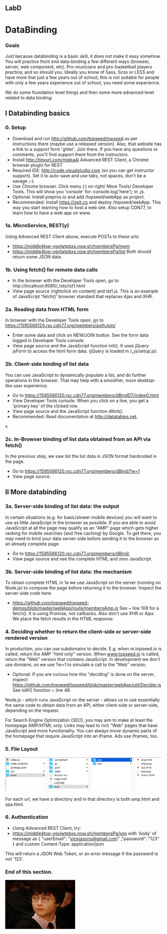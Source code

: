 ## LabD
#  DataBinding

### Goals
Just because databinding is a basic skill, it does not make it easy somehow. You will practice front end data-binding
a few different ways (browser, server, web component, etc). Pro-musicians and pro-basketball players practice; and so should you.
Ideally you know of Sass, Scss or LESS and have more that just a few years out of school, this is not suitable for 
people with only a few years experience out of school, you need some experience.

We do some foundation level things and then some more advanced level related to data binding:

## I Databinding basics
### 0. Setup
- Download and run <http://github.com/topseed/topseed> as per instructions there (maybe use a released version). Also,
that website has a link to a support form 'gitter'. Join there. If you have any questions or comments, 
you'll find support there from the instructors.
- Install  <http://tinyurl.com/mjeka4j> Advanced REST Client, a Chrome browser plugin for REST
- Required IDE: 
 <http://code.visualstudio.com> (so you can get instructor support). Set it to auto-save and use tabs, not spaces, don't be a savage ;-).
- Use Chrome browser. Click menu (:) on right/ More Tools/ Developer Tools. This will show you 'console' for: console.log('here'); in .js.
- Optional: Install prepros.io and add /topseed/webApp as project.
- Recommended: Install <https://zeit.co> and deploy /topseed/webApp. This way you start learning how to host a web site. Also setup CDN77, to learn how to have a web app on www.

### 1a. MicroService, REST(y)
Using Advanced REST Client above, execute POSTs to these urls:
- https://middle4top-vgylwtpbxs.now.sh/membersPg/mem
- https://middle4top-vgylwtpbxs.now.sh/membersPg/list
Both should return some JSON data.

### 1b. Using fetch() for remote data calls
- In the browser with the Developer Tools open, go to http://localhost:8080/_tsts/tst1.html
- View page source (rightclick on content) and tst1.js.
This is an example of JavaScript 'fetch()' browser standard that replaces Ajax and XHR.

### 2a. Reading data from HTML form
In browser with the Developer Tools open, go to <https://1595566120.rsc.cdn77.org/members/authJoin/>
- Enter some data and click on NEW/JOIN button. See the form data logged in Developer Tools console.
- View page source and the JavaScript function init(). It uses jQuery jsForm to access the html form data.
(jQuery is loaded in /_js/setup.js) 

### 2b. Client-side binding of list data
You can use JavaScript to dynamically
populate a list, and do further operations in the browser. That may help with
a smoother, more desktop-like user experience.
- Go to <https://1595566120.rsc.cdn77.org/members/dBindDT/index0.html>
- View Developer Tools console. When you click on a line, you get a 'primary key' of the clicked row.
- View page source and the JavaScript function dtInit(). 
- Recommended: Read documentation at <http://datatables.net>. 

x
### 2c. In-Browser binding of list data obtained from an API via fetch()
In the previous step, we saw list the list data in JSON format hardcoded in the page.
- Go to https://1595566120.rsc.cdn77.org/members/dBind/?w=1 
- View page source.

## II More databinding

### 3a. Server-side binding of list data: the output
In certain situations (e.g. for basic/slower mobile devices) you will want to use as little JavaScript 
in the browser as possible. If you are able to avoid JavaScript at all the page may qualify as an "AMP" page 
which gets higher ranking for mobile searches (and free caching) by Google. To get there, you may need 
to bind your data server-side before sending it to the browser as an already complete page.
- Go to https://1595566120.rsc.cdn77.org/members/dBind/
- View page source and see the complete HTML and zero JavaScript.  

### 3b. Server-side binding of list data: the mechanism 
To obtain complete HTML in 1a we use JavaScript on the server (running on Node.js) to compose the page before 
returning it to the browser. Inspect the server-side code here:
- <https://github.com/topseed/topseed-demos/blob/master/webApp/route/membersAmp.js>
See ~ line 108 for a fetch(). It is using Promise, not callbacks. Also don't use XHR or Ajax. We place the fetch results in the HTML response.  


### 4. Deciding whether to return the client-side or server-side rendered version
In production, you can use subdomains to decide. E.g. when m.topseed.io is called, return the AMP "html only" version.
When www.topseed.io is called, return the "Web" version that contains JavaScript.
In development we don't use domains, so we use ?w=1 to simulate a call to the "Web" version.
- Optional: If you are curious how this "deciding" is done on the server, inspect
<https://github.com/topseed/topseed/blob/master/webApp/util/Decider.js>  See isW() function ~ line 48.

Node.js - which runs JavaScript on the server - allows us to use essentially the same code to obtain data 
from an API, either client-side or server-side, depending on the request.

For Search Engine Optimization (SEO), you may aim to make at least the homepage AMP/HTML only. Links may lead
to rich "Web" pages that have JavaScript and more functionality. You can always move dynamic parts
of the homepage that require JavaScript into an iframe. Ads use iframes, too.

### 5. File Layout

![](layout.png)

For each url, we have a directory and in that directory is both amp.html and spa.html.

### 6. Authentication
- Using Advanced REST Client, try: 
- https://middle4top-vgylwtpbxs.now.sh/membersPg/join
with 'body' of message as 
{
	"userEmail": "vicmasons@gmail.com"
	,"password": "123"
}
and custom Content-Type: application/json

This will return a JSON Web Token, or an error message if the password is not '123'.

### End of this section.

![](weknow.gif)
